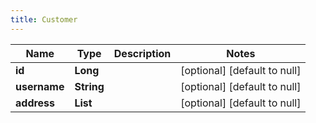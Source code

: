 ```yaml
---
title: Customer
---
```



| Name | Type | Description | Notes |
|------------ | ------------- | ------------- | -------------|
| **id** | **Long** |  | [optional] [default to null] |
| **username** | **String** |  | [optional] [default to null] |
| **address** | **List** |  | [optional] [default to null] |
